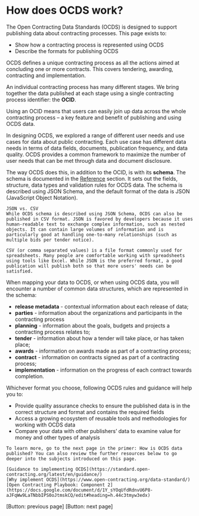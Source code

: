 # How does OCDS work?

The Open Contracting Data Standards (OCDS) is designed to support publishing data about contracting processes. This page exists to:

*   Show how a contracting process is represented using OCDS
*   Describe the formats for publishing OCDS

OCDS defines a unique contracting process as all the actions aimed at concluding one or more contracts. This covers tendering, awarding, contracting and implementation.

An individual contracting process has many different stages. We bring together the data published at each stage using a single contracting process identifier: the **OCID**.

Using an OCID means that users can easily join up data across the whole contracting process – a key feature and benefit of publishing and using OCDS data.

In designing OCDS, we explored a range of different user needs and use cases for data about public contracting. Each use case has different data needs in terms of data fields, documents, publication frequency, and data quality. OCDS provides a common framework to maximize the number of user needs that can be met through data and document disclosure.

The way OCDS does this, in addition to the OCID, is with its **schema**. The schema is documented in the [Reference](https://standard.open-contracting.org/latest/en/schema/) section. It sets out the fields, structure, data types and validation rules for OCDS data. The schema is described using JSON Schema, and the default format of the data is JSON (JavaScript Object Notation).

```
JSON vs. CSV
While OCDS schema is described using JSON Schema, OCDS can also be published in CSV format. JSON is favored by developers because it uses human-readable text to exchange complex information, such as nested objects. It can contain large volumes of information and is particularly good at handling one-to-many relationships (such as multiple bids per tender notice).

CSV (or comma separated values) is a file format commonly used for spreadsheets. Many people are comfortable working with spreadsheets using tools like Excel. While JSON is the preferred format, a good publication will publish both so that more users' needs can be satisfied.
```

When mapping your data to OCDS, or when using OCDS data, you will encounter a number of common data structures, which are represented in the schema:

*   **release metadata** - contextual information about each release of data;
*   **parties** - information about the organizations and participants in the contracting process
*   **planning** - information about the goals, budgets and projects a contracting process relates to;
*   **tender** - information about how a tender will take place, or has taken place;
*   **awards** - information on awards made as part of a contracting process;
*   **contract** - information on contracts signed as part of a contracting process;
*   **implementation** - information on the progress of each contract towards completion.

Whichever format you choose, following OCDS rules and guidance will help you to:

*   Provide quality assurance checks to ensure the published data is in the correct structure and format and contains the required fields
*   Access a growing ecosystem of reusable tools and methodologies for working with OCDS data
*   Compare your data with other publishers’ data to examine value for money and other types of analysis

 ```
To learn more, go to the next page in the primer: How is OCDS data published? You can also review the further resources below to go deeper into the subjects introduced on this page.

[Guidance to implementing OCDS](https://standard.open-contracting.org/latest/en/guidance/)
[Why implement OCDS](https://www.open-contracting.org/data-standard/)
[Open Contracting Playbook: Component 2](https://docs.google.com/document/d/1Y_sYOqUfdRdnvU6P8-aJFqWw9LaTNbbIPS0oJtmskCQ/edit#heading=h.44c3tmyw3edx)
```
[Button: previous page]					   		     [Button: next page]

